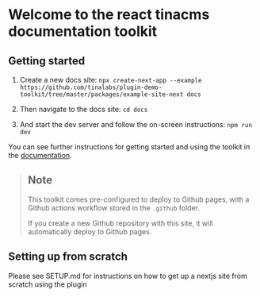 # Welcome to the react tinacms documentation toolkit

## Getting started 

1. Create a new docs site: `npx create-next-app --example https://github.com/tinalabs/plugin-demo-toolkit/tree/master/packages/example-site-next docs`

2. Then navigate to the docs site: `cd docs`

3. And start the dev server and follow the on-screen instructions: `npm run dev`

You can see further instructions for getting started and using the toolkit in the [documentation](https://tinalabs.github.io/tinacms-doc-toolkit/).

> ## Note
>
> This toolkit comes pre-configured to deploy to Github pages, with a Github actions workflow stored in the `.github` folder.
>
> If you create a new Github repository with this site, it will automatically deploy to Github pages.

## Setting up from scratch

Please see SETUP.md for instructions on how to get up a nextjs site from scratch using the plugin


